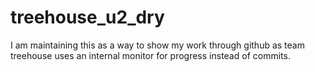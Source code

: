 # treehouse_u2_dry
I am maintaining this as a way to show my work through github as team treehouse uses an internal monitor for progress instead of commits.